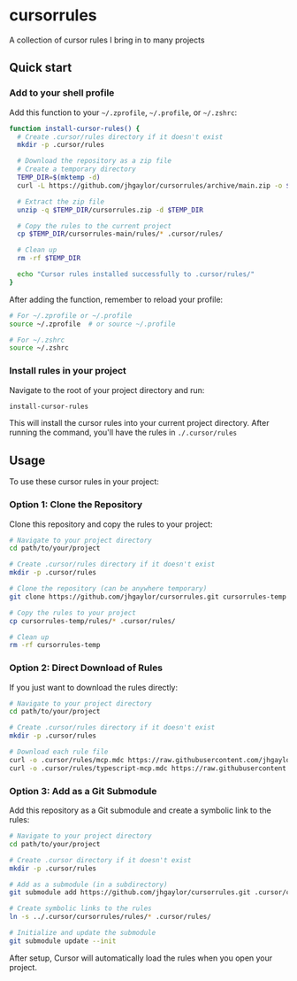 # cursorrules

A collection of cursor rules I bring in to many projects

## Quick start

### Add to your shell profile

Add this function to your `~/.zprofile`, `~/.profile`, or `~/.zshrc`:

```bash
function install-cursor-rules() {
  # Create .cursor/rules directory if it doesn't exist
  mkdir -p .cursor/rules

  # Download the repository as a zip file
  # Create a temporary directory
  TEMP_DIR=$(mktemp -d)
  curl -L https://github.com/jhgaylor/cursorrules/archive/main.zip -o $TEMP_DIR/cursorrules.zip

  # Extract the zip file
  unzip -q $TEMP_DIR/cursorrules.zip -d $TEMP_DIR

  # Copy the rules to the current project
  cp $TEMP_DIR/cursorrules-main/rules/* .cursor/rules/

  # Clean up
  rm -rf $TEMP_DIR

  echo "Cursor rules installed successfully to .cursor/rules/"
}
```

After adding the function, remember to reload your profile:
```bash
# For ~/.zprofile or ~/.profile
source ~/.zprofile  # or source ~/.profile

# For ~/.zshrc
source ~/.zshrc
```

### Install rules in your project

Navigate to the root of your project directory and run:

```bash
install-cursor-rules
```

This will install the cursor rules into your current project directory. After running the command, you'll have the rules in `./.cursor/rules`

## Usage

To use these cursor rules in your project:

### Option 1: Clone the Repository

Clone this repository and copy the rules to your project:

```bash
# Navigate to your project directory
cd path/to/your/project

# Create .cursor/rules directory if it doesn't exist
mkdir -p .cursor/rules

# Clone the repository (can be anywhere temporary)
git clone https://github.com/jhgaylor/cursorrules.git cursorrules-temp

# Copy the rules to your project
cp cursorrules-temp/rules/* .cursor/rules/

# Clean up
rm -rf cursorrules-temp
```

### Option 2: Direct Download of Rules

If you just want to download the rules directly:

```bash
# Navigate to your project directory
cd path/to/your/project

# Create .cursor/rules directory if it doesn't exist
mkdir -p .cursor/rules

# Download each rule file
curl -o .cursor/rules/mcp.mdc https://raw.githubusercontent.com/jhgaylor/cursorrules/main/rules/mcp.mdc
curl -o .cursor/rules/typescript-mcp.mdc https://raw.githubusercontent.com/jhgaylor/cursorrules/main/rules/typescript-mcp.mdc
```

### Option 3: Add as a Git Submodule

Add this repository as a Git submodule and create a symbolic link to the rules:

```bash
# Navigate to your project directory
cd path/to/your/project

# Create .cursor directory if it doesn't exist
mkdir -p .cursor/rules

# Add as a submodule (in a subdirectory)
git submodule add https://github.com/jhgaylor/cursorrules.git .cursor/cursorrules

# Create symbolic links to the rules
ln -s ../.cursor/cursorrules/rules/* .cursor/rules/

# Initialize and update the submodule
git submodule update --init
```

After setup, Cursor will automatically load the rules when you open your project.

